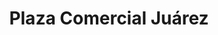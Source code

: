 ---
title: "Plaza Comercial Juárez"
url: /toluca-estado-de-mexico/plaza-comercial-juarez/
shop: Einkaufszentrum
---